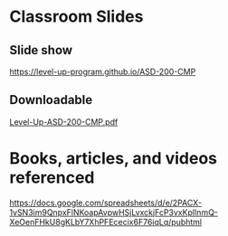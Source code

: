 # Classroom Slides

## Slide show
https://level-up-program.github.io/ASD-200-CMP

## Downloadable
[Level-Up-ASD-200-CMP.pdf](https://drive.google.com/file/d/1WdBOIpVGjbUWXDH_2j6OL6utMWlQ6wEq/view?usp=sharing)

# Books, articles, and videos referenced
https://docs.google.com/spreadsheets/d/e/2PACX-1vSN3im9QnpxFlNKoapAvpwHSjLvxckjFcP3vxKplInmQ-XeOenFHkU8gKLbY7XhPFEcecix6F76iqLq/pubhtml
